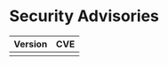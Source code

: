 # Security Advisories

| Version | CVE          |
| ------- | ------------------ |
|   |                 |
